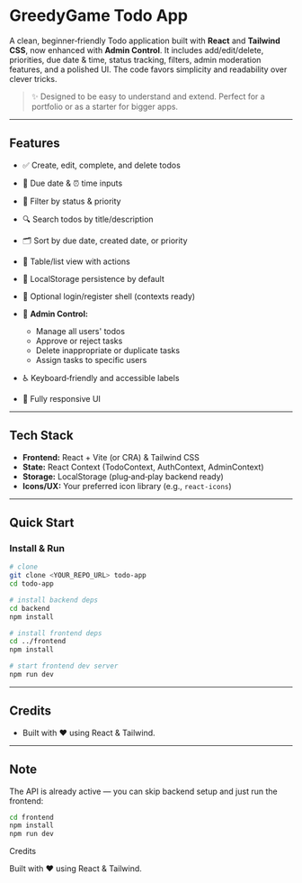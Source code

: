 # GreedyGame Todo App

A clean, beginner‑friendly Todo application built with **React** and **Tailwind CSS**, now enhanced with **Admin Control**. It includes add/edit/delete, priorities, due date & time, status tracking, filters, admin moderation features, and a polished UI. The code favors simplicity and readability over clever tricks.

> ✨ Designed to be easy to understand and extend. Perfect for a portfolio or as a starter for bigger apps.

---

## Features

* ✅ Create, edit, complete, and delete todos
* 📅 Due date & ⏰ time inputs
* 🧭 Filter by status & priority
* 🔍 Search todos by title/description
* 🗂️ Sort by due date, created date, or priority
* 🧾 Table/list view with actions
* 💾 LocalStorage persistence by default
* 👤 Optional login/register shell (contexts ready)
* 👑 **Admin Control:**

  * Manage all users' todos
  * Approve or reject tasks
  * Delete inappropriate or duplicate tasks
  * Assign tasks to specific users
* ♿ Keyboard‑friendly and accessible labels
* 📱 Fully responsive UI

---

## Tech Stack

* **Frontend:** React + Vite (or CRA) & Tailwind CSS
* **State:** React Context (TodoContext, AuthContext, AdminContext)
* **Storage:** LocalStorage (plug‑and‑play backend ready)
* **Icons/UX:** Your preferred icon library (e.g., `react-icons`)

---

## Quick Start

### Install & Run

```bash
# clone
git clone <YOUR_REPO_URL> todo-app
cd todo-app

# install backend deps
cd backend
npm install

# install frontend deps
cd ../frontend
npm install

# start frontend dev server
npm run dev
```

---

## Credits

* Built with ❤️ using React & Tailwind.

---

## Note

The API is already active — you can skip backend setup and just run the frontend:

```bash
cd frontend
npm install
npm run dev
```


Credits

Built with ❤️ using React & Tailwind.

